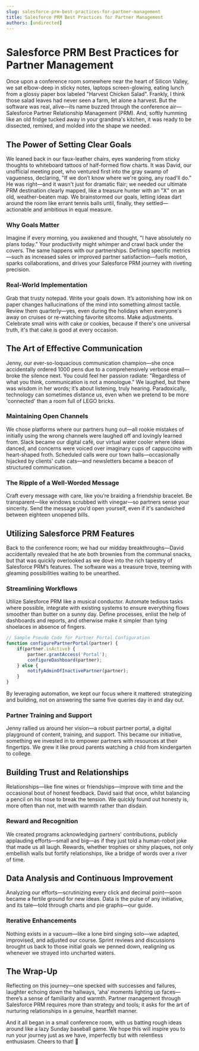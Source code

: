 ```yaml
---
slug: salesforce-prm-best-practices-for-partner-management
title: Salesforce PRM Best Practices for Partner Management
authors: [undirected]
---
```



# Salesforce PRM Best Practices for Partner Management

Once upon a conference room somewhere near the heart of Silicon Valley, we sat elbow-deep in sticky notes, laptops screen-glowing, eating lunch from a glossy paper box labeled "Harvest Chicken Salad". Frankly, I think those salad leaves had never seen a farm, let alone a harvest. But the software was real, alive—its name buzzed through the conference air—Salesforce Partner Relationship Management (PRM). And, softly humming like an old fridge tucked away in your grandma's kitchen, it was ready to be dissected, remixed, and molded into the shape we needed. 

## The Power of Setting Clear Goals

We leaned back in our faux-leather chairs, eyes wandering from sticky thoughts to whiteboard tattoos of half-formed flow charts. It was David, our unofficial meeting poet, who ventured first into the gray swamp of vagueness, declaring, "If we don’t know where we're going, any road'll do." He was right—and it wasn't just for dramatic flair; we needed our ultimate PRM destination clearly mapped, like a treasure hunter with an "X" on an old, weather-beaten map. We brainstormed our goals, letting ideas dart around the room like errant tennis balls until, finally, they settled—actionable and ambitious in equal measure. 

### Why Goals Matter 

Imagine if every morning, you awakened and thought, "I have absolutely no plans today." Your productivity might whimper and crawl back under the covers. The same happens with our partnerships. Defining specific metrics—such as increased sales or improved partner satisfaction—fuels motion, sparks collaborations, and drives your Salesforce PRM journey with riveting precision.

### Real-World Implementation 

Grab that trusty notepad. Write your goals down. It’s astonishing how ink on paper changes hallucinations of the mind into something almost tactile. Review them quarterly—yes, even during the holidays when everyone's away on cruises or re-watching favorite sitcoms. Make adjustments. Celebrate small wins with cake or cookies, because if there's one universal truth, it's that cake is good at every occasion.

## The Art of Effective Communication 

Jenny, our ever-so-loquacious communication champion—she once accidentally ordered 1000 pens due to a comprehensively verbose email—broke the silence next. You could feel her passion radiate: "Regardless of what you think, communication is not a monologue." We laughed, but there was wisdom in her words; it’s about listening, truly hearing. Paradoxically, technology can sometimes distance us, even when we pretend to be more 'connected' than a room full of LEGO bricks.

### Maintaining Open Channels

We chose platforms where our partners hung out—all rookie mistakes of initially using the wrong channels were laughed off and lovingly learned from. Slack became our digital café, our virtual water cooler where ideas danced, and concerns were voiced over imaginary cups of cappuccino with heart-shaped froth. Scheduled calls were our town halls—occasionally hijacked by clients' cute cats—and newsletters became a beacon of structured communication.

### The Ripple of a Well-Worded Message

Craft every message with care, like you’re braiding a friendship bracelet. Be transparent—like windows scrubbed with vinegar—so partners sense your sincerity. Send the message you’d open yourself, even if it's sandwiched between eighteen unopened bills.

## Utilizing Salesforce PRM Features 

Back to the conference room; we had our midday breakthroughs—David accidentally revealed that he ate both brownies from the communal snacks, but that was quickly overlooked as we dove into the rich tapestry of Salesforce PRM’s features. The software was a treasure trove, teeming with gleaming possibilities waiting to be unearthed.

### Streamlining Workflows

Utilize Salesforce PRM like a musical conductor. Automate tedious tasks where possible, integrate with existing systems to ensure everything flows smoother than butter on a sunny day. Define processes, enlist the help of dashboards and reports, and otherwise make it simpler than tying shoelaces in absence of fingers.

```javascript
// Sample Pseudo Code for Partner Portal Configuration
function configurePartnerPortal(partner) {
    if(partner.isActive) {
        partner.grantAccess('Portal');
        configureDashboard(partner);
    } else {
        notifyAdminOfInactivePartner(partner);
    }
}
```

By leveraging automation, we kept our focus where it mattered: strategizing and building, not on answering the same five queries day in and day out.

### Partner Training and Support

Jenny rallied us around her vision—a robust partner portal, a digital playground of content, training, and support. This became our initiative, something we invested in to empower partners with resources at their fingertips. We grew it like proud parents watching a child from kindergarten to college.

## Building Trust and Relationships 

Relationships—like fine wines or friendships—improve with time and the occasional bout of honest feedback. David said that once, whilst balancing a pencil on his nose to break the tension. We quickly found out honesty is, more often than not, met with warmth rather than disdain.

### Reward and Recognition 

We created programs acknowledging partners' contributions, publicly applauding efforts—small and big—as if they just told a human-robot joke that made us all laugh. Rewards, whether trophies or shiny plaques, not only embellish walls but fortify relationships, like a bridge of words over a river of time.

## Data Analysis and Continuous Improvement

Analyzing our efforts—scrutinizing every click and decimal point—soon became a fertile ground for new ideas. Data is the pulse of any initiative, and its tale—told through charts and pie graphs—our guide.

### Iterative Enhancements

Nothing exists in a vacuum—like a lone bird singing solo—we adapted, improvised, and adjusted our course. Sprint reviews and discussions brought us back to those initial goals we penned down, realigning us whenever we strayed into uncharted waters.

## The Wrap-Up

Reflecting on this journey—one specked with successes and failures, laughter echoing down the hallways, ‘aha’ moments lighting up faces—there’s a sense of familiarity and warmth. Partner management through Salesforce PRM requires more than strategy and tools; it asks for the art of nurturing relationships in a genuine, heartfelt manner. 

And it all began in a small conference room, with us batting rough ideas around like a lazy Sunday baseball game. We hope this will inspire you to run your journey just as we have, imperfectly but with relentless enthusiasm. Cheers to that! 🍻